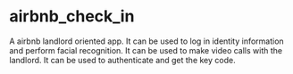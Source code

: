 # airbnb_check_in
A airbnb landlord oriented app.
It can be used to log in identity information and perform facial recognition.
It can be used to make video calls with the landlord.
It can be used to authenticate and get the key code.
